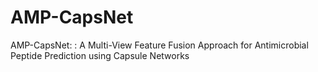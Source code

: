 # AMP-CapsNet
AMP-CapsNet: : A Multi-View Feature Fusion Approach for Antimicrobial Peptide Prediction using Capsule Networks
